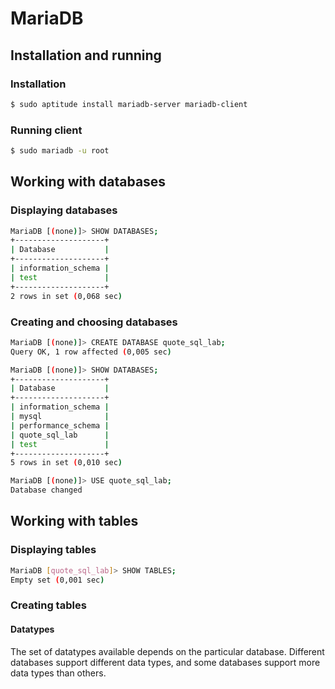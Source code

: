 # MariaDB

## Installation and running

### Installation

```bash
$ sudo aptitude install mariadb-server mariadb-client
```

### Running client

```bash
$ sudo mariadb -u root
```

## Working with databases

### Displaying databases

```bash
MariaDB [(none)]> SHOW DATABASES;
+--------------------+
| Database           |
+--------------------+
| information_schema |
| test               |
+--------------------+
2 rows in set (0,068 sec)

```

### Creating and choosing databases

```bash
MariaDB [(none)]> CREATE DATABASE quote_sql_lab;
Query OK, 1 row affected (0,005 sec)

MariaDB [(none)]> SHOW DATABASES;
+--------------------+
| Database           |
+--------------------+
| information_schema |
| mysql              |
| performance_schema |
| quote_sql_lab      |
| test               |
+--------------------+
5 rows in set (0,010 sec)

MariaDB [(none)]> USE quote_sql_lab;
Database changed
```

## Working with tables

### Displaying tables

```bash
MariaDB [quote_sql_lab]> SHOW TABLES;
Empty set (0,001 sec)

```

### Creating tables

#### Datatypes

The set of datatypes available depends on the particular database. Different databases support different data types, and some databases support more data types than others.
